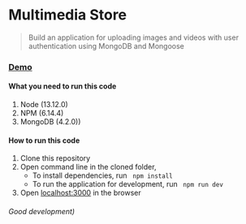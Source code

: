 # Multimedia Store

> Build an application for uploading images and videos with user authentication using MongoDB and Mongoose

### [Demo](https://frozen-refuge-97632.herokuapp.com/)


#### What you need to run this code
1. Node (13.12.0)
2. NPM (6.14.4)
3. MongoDB (4.2.0))

####  How to run this code
1. Clone this repository
2. Open command line in the cloned folder, 
   - To install dependencies, run ```  npm install  ```
   - To run the application for development, run ```  npm run dev  ```
4. Open [localhost:3000](http://localhost:3000) in the browser

###### Good development)
